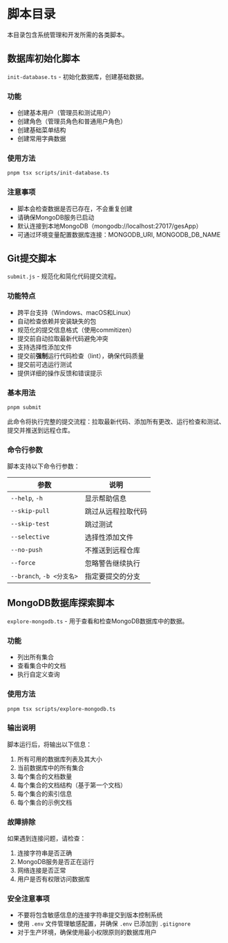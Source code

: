 # 脚本目录

本目录包含系统管理和开发所需的各类脚本。

## 数据库初始化脚本

`init-database.ts` - 初始化数据库，创建基础数据。

### 功能

- 创建基本用户（管理员和测试用户）
- 创建角色（管理员角色和普通用户角色）
- 创建基础菜单结构
- 创建常用字典数据

### 使用方法

```bash
pnpm tsx scripts/init-database.ts
```

### 注意事项

- 脚本会检查数据是否已存在，不会重复创建
- 请确保MongoDB服务已启动
- 默认连接到本地MongoDB（mongodb://localhost:27017/gesApp）
- 可通过环境变量配置数据库连接：MONGODB_URI, MONGODB_DB_NAME

## Git提交脚本

`submit.js` - 规范化和简化代码提交流程。

### 功能特点

- 跨平台支持（Windows、macOS和Linux）
- 自动检查依赖并安装缺失的包
- 规范化的提交信息格式（使用commitizen）
- 提交前自动拉取最新代码避免冲突
- 支持选择性添加文件
- 提交前**强制**运行代码检查（lint），确保代码质量
- 提交前可选运行测试
- 提供详细的操作反馈和错误提示

### 基本用法

```bash
pnpm submit
```

此命令将执行完整的提交流程：拉取最新代码、添加所有更改、运行检查和测试、提交并推送到远程仓库。

### 命令行参数

脚本支持以下命令行参数：

| 参数                      | 说明               |
| ------------------------- | ------------------ |
| `--help`, `-h`            | 显示帮助信息       |
| `--skip-pull`             | 跳过从远程拉取代码 |
| `--skip-test`             | 跳过测试           |
| `--selective`             | 选择性添加文件     |
| `--no-push`               | 不推送到远程仓库   |
| `--force`                 | 忽略警告继续执行   |
| `--branch`, `-b <分支名>` | 指定要提交的分支   |

## MongoDB数据库探索脚本

`explore-mongodb.ts` - 用于查看和检查MongoDB数据库中的数据。

### 功能

- 列出所有集合
- 查看集合中的文档
- 执行自定义查询

### 使用方法

```bash
pnpm tsx scripts/explore-mongodb.ts
```

### 输出说明

脚本运行后，将输出以下信息：

1. 所有可用的数据库列表及其大小
2. 当前数据库中的所有集合
3. 每个集合的文档数量
4. 每个集合的文档结构（基于第一个文档）
5. 每个集合的索引信息
6. 每个集合的示例文档

### 故障排除

如果遇到连接问题，请检查：

1. 连接字符串是否正确
2. MongoDB服务是否正在运行
3. 网络连接是否正常
4. 用户是否有权限访问数据库

### 安全注意事项

- 不要将包含敏感信息的连接字符串提交到版本控制系统
- 使用 `.env` 文件管理敏感配置，并确保 `.env` 已添加到 `.gitignore`
- 对于生产环境，确保使用最小权限原则的数据库用户

